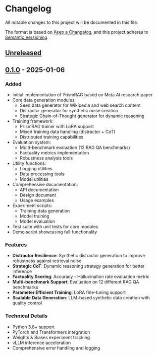 # Changelog

All notable changes to this project will be documented in this file.

The format is based on [Keep a Changelog](https://keepachangelog.com/en/1.0.0/),
and this project adheres to [Semantic Versioning](https://semver.org/spec/v2.0.0.html).

## [Unreleased]

## [0.1.0] - 2025-01-06

### Added
- Initial implementation of PrismRAG based on Meta AI research paper
- Core data generation modules:
  - Seed data generator for Wikipedia and web search content
  - Distractor generator for synthetic noise creation
  - Strategic Chain-of-Thought generator for dynamic reasoning
- Training framework:
  - PrismRAG trainer with LoRA support
  - Mixed training data handling (distractor + CoT)
  - Distributed training capabilities
- Evaluation system:
  - Multi-benchmark evaluation (12 RAG QA benchmarks)
  - Factuality metrics implementation
  - Robustness analysis tools
- Utility functions:
  - Logging utilities
  - Data processing tools
  - Model utilities
- Comprehensive documentation:
  - API documentation
  - Design document
  - Usage examples
- Experiment scripts:
  - Training data generation
  - Model training
  - Model evaluation
- Test suite with unit tests for core modules
- Demo script showcasing full functionality

### Features
- **Distractor Resilience**: Synthetic distractor generation to improve robustness against retrieval noise
- **Strategic CoT**: Dynamic reasoning strategy generation for better inference
- **Factuality Scoring**: Accuracy - Hallucination rate evaluation metric
- **Multi-benchmark Support**: Evaluation on 12 different RAG QA benchmarks
- **Parameter Efficient Training**: LoRA fine-tuning support
- **Scalable Data Generation**: LLM-based synthetic data creation with quality control

### Technical Details
- Python 3.8+ support
- PyTorch and Transformers integration
- Weights & Biases experiment tracking
- vLLM inference acceleration
- Comprehensive error handling and logging

[Unreleased]: https://github.com/xuanyue2019/prismrag/compare/v0.1.0...HEAD
[0.1.0]: https://github.com/xuanyue2019/prismrag/releases/tag/v0.1.0